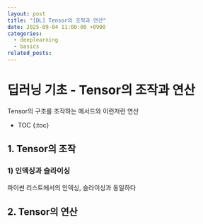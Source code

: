 ```yaml
---
layout: post
title: "[DL] Tensor의 조작과 연산"
date: 2025-09-04 11:00:00 +0900
categories:
  - deeplearning
  - basics
related_posts:
---
```


# 딥러닝 기초 - Tensor의 조작과 연산

Tensor의 구조를 조작하는 메서드와 이런저런 연산

* TOC
{:toc}

## 1. Tensor의 조작

### 1) 인덱싱과 슬라이싱

파이썬 리스트에서의 인덱싱, 슬라이싱과 동일하다

## 2. Tensor의 연산
